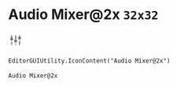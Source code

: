 # Audio Mixer@2x `32x32`
<img src="/img/Audio%20Mixer.png" width=32 height=32>

``` CSharp
EditorGUIUtility.IconContent("Audio Mixer@2x")
```
```
Audio Mixer@2x
```
